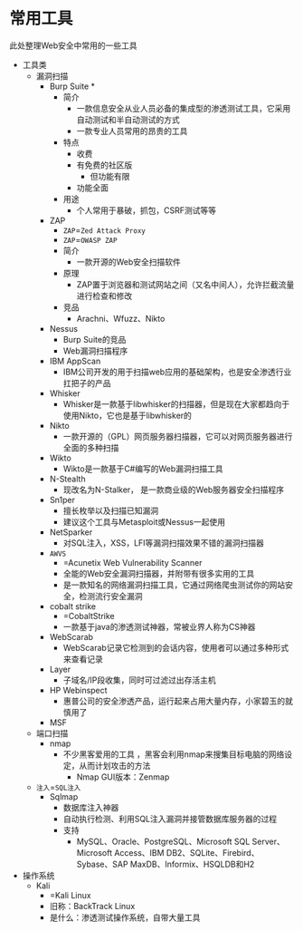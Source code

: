 # 常用工具

此处整理Web安全中常用的一些工具

* 工具类
  * 漏洞扫描
      * Burp Suite
          * 
          * 简介
              * 一款信息安全从业人员必备的集成型的渗透测试工具，它采用自动测试和半自动测试的方式
              * 一款专业人员常用的昂贵的工具
          * 特点
              * 收费
              * 有免费的社区版
                  * 但功能有限
              * 功能全面
          * 用途
              * 个人常用于暴破，抓包，CSRF测试等等
      * ZAP
          * `ZAP`=`Zed Attack Proxy`
          * `ZAP`=`OWASP ZAP`
          * 简介
              * 一款开源的Web安全扫描软件
          * 原理
              * ZAP置于浏览器和测试网站之间（又名中间人），允许拦截流量进行检查和修改
          * 竞品
              * Arachni、Wfuzz、Nikto
      * Nessus
          * Burp Suite的竞品
          * Web漏洞扫描程序
      * IBM AppScan
          * IBM公司开发的用于扫描web应用的基础架构，也是安全渗透行业扛把子的产品
      * Whisker
          * Whisker是一款基于libwhisker的扫描器，但是现在大家都趋向于使用Nikto，它也是基于libwhisker的
      * Nikto
          * 一款开源的（GPL）网页服务器扫描器，它可以对网页服务器进行全面的多种扫描
      * Wikto
          * Wikto是一款基于C#编写的Web漏洞扫描工具
      * N-Stealth
          * 现改名为N-Stalker， 是一款商业级的Web服务器安全扫描程序
      * Sn1per
          * 擅长枚举以及扫描已知漏洞
          * 建议这个工具与Metasploit或Nessus一起使用
      * NetSparker
          * 对SQL注入，XSS，LFI等漏洞扫描效果不错的漏洞扫描器
      * `AWVS`
          * =Acunetix Web Vulnerability Scanner
          * 全能的Web安全漏洞扫描器，并附带有很多实用的工具
          * 是一款知名的网络漏洞扫描工具，它通过网络爬虫测试你的网站安全，检测流行安全漏洞
      * cobalt strike
          * =CobaltStrike
          * 一款基于java的渗透测试神器，常被业界人称为CS神器
      * WebScarab
          * WebScarab记录它检测到的会话内容，使用者可以通过多种形式来查看记录
      * Layer
          * 子域名/IP段收集，同时可过滤过出存活主机
      * HP Webinspect
          * 惠普公司的安全渗透产品，运行起来占用大量内存，小家碧玉的就慎用了
      * MSF
  * 端口扫描
      * nmap
          * 不少黑客爱用的工具 ，黑客会利用nmap来搜集目标电脑的网络设定，从而计划攻击的方法
              * Nmap GUI版本：Zenmap
  * `注入`=`SQL注入`
      * Sqlmap
          * 数据库注入神器
          * 自动执行检测、利用SQL注入漏洞并接管数据库服务器的过程
          * 支持
              * MySQL、Oracle、PostgreSQL、Microsoft SQL Server、Microsoft Access、IBM DB2、SQLite、Firebird、Sybase、SAP MaxDB、Informix、HSQLDB和H2
* 操作系统
  * Kali
    * =Kali Linux
    * 旧称：BackTrack Linux
    * 是什么：渗透测试操作系统，自带大量工具
